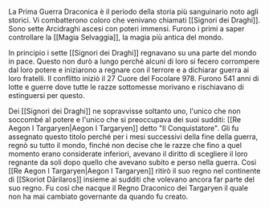 La Prima Guerra Draconica è il periodo della storia più sanguinario noto agli storici. Vi combatterono coloro che venivano chiamati [[Signori dei Draghi]]. Sono sette Arcidraghi ascesi con poteri immensi. Furono i primi a saper controllare la [[Magia Selvaggia]], la magia più antica del mondo. 

In principio i sette [[Signori dei Draghi]] regnavano su una parte del mondo in pace. Questo non durò a lungo perché alcuni di loro si fecero corrompere dal loro potere e iniziarono a regnare con il terrore e a dichiarar guerra ai loro fratelli. Il conflitto iniziò il 27 Cuore del Focolare 978. Furono 541 anni di lotte e guerre dove tutte le razze sottomesse morivano e rischiavano di estinguersi per questo.

Dei [[Signori dei Draghi]] ne sopravvisse soltanto uno, l'unico che non soccombé al potere e l'unico che si preoccupava dei suoi sudditi: [[Re Aegon I Targaryen|Aegon I Targaryen]] detto "Il Conquistatore". Gli fu assegnato questo titolo perché per i mesi successivi della fine della guerra, regnò su tutto il mondo, finché non decise che le razze che fino a quel momento erano considerate inferiori, avevano il diritto di scegliere il loro regnante da soli dopo quello che avevano subito e perso nella guerra. Così [[Re Aegon I Targaryen|Aegon I Targaryen]] ritirò il suo regno nel continente di [[Skoriot Dārilaros]] insieme ai sudditi che volevano ancora far parte del suo regno. Fu così che nacque il Regno Draconico dei Targaryen il quale non ha mai cambiato governante da quando fu creato.